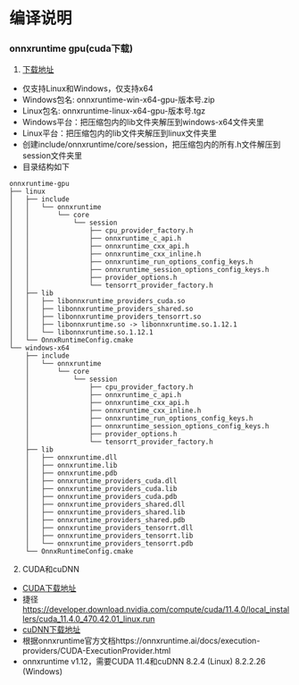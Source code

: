 # 编译说明

### onnxruntime gpu(cuda下载)

1. [下载地址](https://github.com/microsoft/onnxruntime/releases)

* 仅支持Linux和Windows，仅支持x64
* Windows包名: onnxruntime-win-x64-gpu-版本号.zip
* Linux包名: onnxruntime-linux-x64-gpu-版本号.tgz
* Windows平台：把压缩包内的lib文件夹解压到windows-x64文件夹里
* Linux平台：把压缩包内的lib文件夹解压到linux文件夹里
* 创建include/onnxruntime/core/session，把压缩包内的所有.h文件解压到session文件夹里
* 目录结构如下

```
onnxruntime-gpu
├── linux
│   ├── include
│   │   └── onnxruntime
│   │       └── core
│   │           └── session
│   │               ├── cpu_provider_factory.h
│   │               ├── onnxruntime_c_api.h
│   │               ├── onnxruntime_cxx_api.h
│   │               ├── onnxruntime_cxx_inline.h
│   │               ├── onnxruntime_run_options_config_keys.h
│   │               ├── onnxruntime_session_options_config_keys.h
│   │               ├── provider_options.h
│   │               └── tensorrt_provider_factory.h
│   ├── lib
│   │   ├── libonnxruntime_providers_cuda.so
│   │   ├── libonnxruntime_providers_shared.so
│   │   ├── libonnxruntime_providers_tensorrt.so
│   │   ├── libonnxruntime.so -> libonnxruntime.so.1.12.1
│   │   └── libonnxruntime.so.1.12.1
│   └── OnnxRuntimeConfig.cmake
└── windows-x64
    ├── include
    │   └── onnxruntime
    │       └── core
    │           └── session
    │               ├── cpu_provider_factory.h
    │               ├── onnxruntime_c_api.h
    │               ├── onnxruntime_cxx_api.h
    │               ├── onnxruntime_cxx_inline.h
    │               ├── onnxruntime_run_options_config_keys.h
    │               ├── onnxruntime_session_options_config_keys.h
    │               ├── provider_options.h
    │               └── tensorrt_provider_factory.h
    ├── lib
    │   ├── onnxruntime.dll
    │   ├── onnxruntime.lib
    │   ├── onnxruntime.pdb
    │   ├── onnxruntime_providers_cuda.dll
    │   ├── onnxruntime_providers_cuda.lib
    │   ├── onnxruntime_providers_cuda.pdb
    │   ├── onnxruntime_providers_shared.dll
    │   ├── onnxruntime_providers_shared.lib
    │   ├── onnxruntime_providers_shared.pdb
    │   ├── onnxruntime_providers_tensorrt.dll
    │   ├── onnxruntime_providers_tensorrt.lib
    │   └── onnxruntime_providers_tensorrt.pdb
    └── OnnxRuntimeConfig.cmake

```

2. CUDA和cuDNN

* [CUDA下载地址](https://developer.nvidia.com/downloads)
* 捷径 https://developer.download.nvidia.com/compute/cuda/11.4.0/local_installers/cuda_11.4.0_470.42.01_linux.run
* [cuDNN下载地址](https://developer.nvidia.com/rdp/cudnn-archive)
* 根据onnxruntime官方文档https://onnxruntime.ai/docs/execution-providers/CUDA-ExecutionProvider.html
* onnxruntime v1.12，需要CUDA 11.4和cuDNN 8.2.4 (Linux) 8.2.2.26 (Windows)
